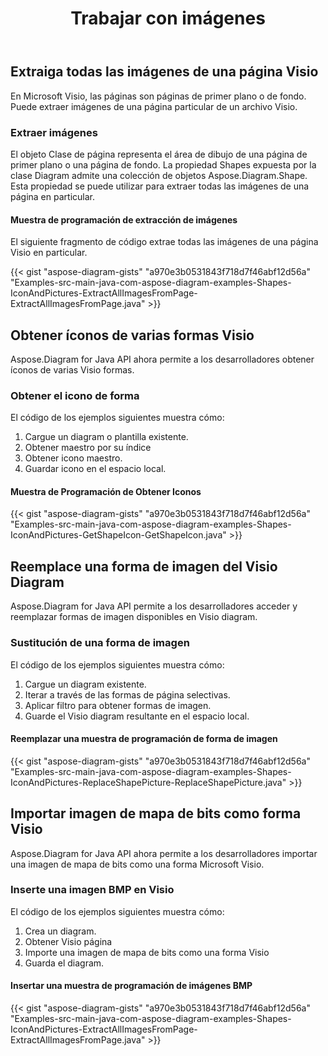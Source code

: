 ﻿---
title: Trabajar con imágenes
type: docs
weight: 70
url: /es/java/working-with-images/
---
## **Extraiga todas las imágenes de una página Visio**
En Microsoft Visio, las páginas son páginas de primer plano o de fondo. Puede extraer imágenes de una página particular de un archivo Visio.
### **Extraer imágenes**
El objeto Clase de página representa el área de dibujo de una página de primer plano o una página de fondo. La propiedad Shapes expuesta por la clase Diagram admite una colección de objetos Aspose.Diagram.Shape. Esta propiedad se puede utilizar para extraer todas las imágenes de una página en particular.
#### **Muestra de programación de extracción de imágenes**
El siguiente fragmento de código extrae todas las imágenes de una página Visio en particular.

{{< gist "aspose-diagram-gists" "a970e3b0531843f718d7f46abf12d56a" "Examples-src-main-java-com-aspose-diagram-examples-Shapes-IconAndPictures-ExtractAllImagesFromPage-ExtractAllImagesFromPage.java" >}}
## **Obtener íconos de varias formas Visio**
Aspose.Diagram for Java API ahora permite a los desarrolladores obtener íconos de varias Visio formas.
### **Obtener el icono de forma**
El código de los ejemplos siguientes muestra cómo:

1. Cargue un diagram o plantilla existente.
1. Obtener maestro por su índice
1. Obtener icono maestro.
1. Guardar icono en el espacio local.
#### **Muestra de Programación de Obtener Iconos**
{{< gist "aspose-diagram-gists" "a970e3b0531843f718d7f46abf12d56a" "Examples-src-main-java-com-aspose-diagram-examples-Shapes-IconAndPictures-GetShapeIcon-GetShapeIcon.java" >}}
## **Reemplace una forma de imagen del Visio Diagram**
Aspose.Diagram for Java API permite a los desarrolladores acceder y reemplazar formas de imagen disponibles en Visio diagram.
### **Sustitución de una forma de imagen**
El código de los ejemplos siguientes muestra cómo:

1. Cargue un diagram existente.
1. Iterar a través de las formas de página selectivas.
1. Aplicar filtro para obtener formas de imagen.
1. Guarde el Visio diagram resultante en el espacio local.
#### **Reemplazar una muestra de programación de forma de imagen**
{{< gist "aspose-diagram-gists" "a970e3b0531843f718d7f46abf12d56a" "Examples-src-main-java-com-aspose-diagram-examples-Shapes-IconAndPictures-ReplaceShapePicture-ReplaceShapePicture.java" >}}
## **Importar imagen de mapa de bits como forma Visio**
Aspose.Diagram for Java API ahora permite a los desarrolladores importar una imagen de mapa de bits como una forma Microsoft Visio.
### **Inserte una imagen BMP en Visio**
El código de los ejemplos siguientes muestra cómo:

1. Crea un diagram.
1. Obtener Visio página
1. Importe una imagen de mapa de bits como una forma Visio
1. Guarda el diagram.
#### **Insertar una muestra de programación de imágenes BMP**
{{< gist "aspose-diagram-gists" "a970e3b0531843f718d7f46abf12d56a" "Examples-src-main-java-com-aspose-diagram-examples-Shapes-IconAndPictures-ExtractAllImagesFromPage-ExtractAllImagesFromPage.java" >}}
